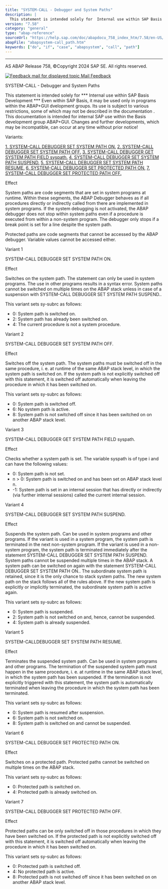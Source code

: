 ```yaml
---
title: "SYSTEM-CALL - Debugger and System Paths"
description: |
  This statement is intended solely for  Internal use within SAP Basis Development  Even within SAP Basis, it may be used only in programs within the ABAP+GUI dvelopment groups. Its use is subject to various restrictions, some of which may not be described in the documentation . This docum
version: "7.58"
category: "general"
type: "abap-reference"
sourceUrl: "https://help.sap.com/doc/abapdocu_758_index_htm/7.58/en-US/abapsystem-call_path.htm"
abapFile: "abapsystem-call_path.htm"
keywords: ["do", "if", "case", "abapsystem", "call", "path"]
---
```


* * *

AS ABAP Release 758, ©Copyright 2024 SAP SE. All rights reserved.

 [![](Mail.gif?object=Mail.gif "Feedback mail for displayed topic") Mail Feedback](mailto:f1_help@sap.com?subject=Feedback%20on%20ABAP%20Documentation&body=Document:%20SYSTEM-CALL%20-%20Debugger%20and%20System%20Paths%2C%20ABAPSYSTEM-CALL_PATH%2C%20758%0D%0A%0D%0AError:%0D%0A%0D%0A%0D%0A%0D%0ASuggestion%20for%20improvement:
)

SYSTEM-CALL - Debugger and System Paths

This statement is intended solely for
\*\*\* Internal use within SAP Basis Development \*\*\*
Even within SAP Basis, it may be used only in programs within the ABAP+GUI dvelopment groups.
Its use is subject to various restrictions, some of which may not be described in the documentation . This documentation is intended for internal SAP use within the Basis development group ABAP+GUI.
Changes and further developments, which may be incompatible, can occur at any time without prior notice!

Variants:

[1\. SYSTEM-CALL DEBUGGER SET SYSTEM PATH ON.](#!ABAP_VARIANT_1@1@)
[2\. SYSTEM-CALL DEBUGGER SET SYSTEM PATH OFF.](#!ABAP_VARIANT_2@2@)
[3\. SYSTEM-CALL DEBUGGER GET SYSTEM PATH FIELD syspath.](#!ABAP_VARIANT_3@3@)
[4\. SYSTEM-CALL DEBUGGER SET SYSTEM PATH SUSPEND.](#!ABAP_VARIANT_4@4@)
[5\. SYSTEM-CALL DEBUGGER SET SYSTEM PATH RESUME.](#!ABAP_VARIANT_5@5@)
[6\. SYSTEM-CALL DEBUGGER SET PROTECTED PATH ON.](#!ABAP_VARIANT_6@6@)
[7\. SYSTEM-CALL DEBUGGER SET PROTECTED PATH OFF.](#!ABAP_VARIANT_7@7@)

Effect

System paths are code segments that are set in system programs at runtime. Within these segments, the ABAP Debugger behaves as if all procedures directly or indirectly called from there are implemented in system programs. If the system debugging is not activated, the ABAP debugger does not stop within system paths even if a procedure is executed from within a non-system program. The debugger only stops if a break point is set for a line despite the system path.

Protected paths are code segments that cannot be accessed by the ABAP debugger. Variable values cannot be accessed either.

Variant 1   

SYSTEM-CALL DEBUGGER SET SYSTEM PATH ON.

Effect

Switches on the system path. The statement can only be used in system programs. The use in other programs results in a syntax error. System paths cannot be switched on multiple times on the ABAP stack unless in case of a suspension with SYSTEM-CALL DEBUGGER SET SYSTEM PATH SUSPEND..

This variant sets sy-subrc as follows:

-   0: System path is switched on.
-   2: System path has already been switched on.
-   4: The current procedure is not a system procedure.

Variant 2   

SYSTEM-CALL DEBUGGER SET SYSTEM PATH OFF.

Effect

Switches off the system path. The system paths must be switched off in the same procedure, i. e. at runtime of the same ABAP stack level, in which the system path is switched on. If the system path is not explicitly switched off with this statement, it is switched off automatically when leaving the procedure in which it has been switched on.

This variant sets sy-subrc as follows:

-   0: System path is switched off.
-   6: No system path is active.
-   8: System path is not switched off since it has been switched on on another ABAP stack level.

Variant 3   

SYSTEM-CALL DEBUGGER GET SYSTEM PATH FIELD syspath.

Effect

Checks whether a system path is set. The variable syspath is of type i and can have the following values:

-   0: System path is not set.
-   n > 0: System path is switched on and has been set on ABAP stack level n.
-   \-1: System path is set in an internal session that has directly or indirectly (via further internal sessions) called the current internal session.

Variant 4   

SYSTEM-CALL DEBUGGER SET SYSTEM PATH SUSPEND.

Effect

Suspends the system path. Can be used in system programs and other programs. If the variant is used in a system program, the system path is terminated in the next non-system program. If the variant is used in a non-system program, the system path is terminated immediately after the statement SYSTEM-CALL DEBUGGER SET SYSTEM PATH SUSPEND. System paths cannot be suspended multiple times in the ABAP stack. A system path can be switched on again with the statement SYSTEM-CALL DEBUGGER SET SYSTEM PATH ON.. The subordinate system path is retained, since it is the only chance to stack system paths. The new system path on the stack follows all of the rules above. If the new system path is explicitly or implicitly terminated, the subordinate system path is active again.

This variant sets sy-subrc as follows:

-   0: System path is suspended.
-   2: System path is not switched on and, hence, cannot be suspended.
-   4: System path is already suspended.

Variant 5   

SYSTEM-CALLDEBUGGER SET SYSTEM PATH RESUME.

Effect

Terminates the suspended system path. Can be used in system programs and other programs. The termination of the suspended system path must happen in the same procedure, i. e. at runtime in the same ABAP stack level, in which the system path has been suspended. If the termination is not explicitly triggered with this statement, the system path is automatically terminated when leaving the procedure in which the system path has been terminated.

This variant sets sy-subrc as follows:

-   0: System path is resumed after suspension.
-   6: System path is not switched on.
-   8: System path is switched on and cannot be suspended.

Variant 6   

SYSTEM-CALL DEBUGGER SET PROTECTED PATH ON.

Effect

Switches on a protected path. Protected paths cannot be switched on multiple times on the ABAP stack.

This variant sets sy-subrc as follows:

-   0: Protected path is switched on.
-   4: Protected path is already switched on.

Variant 7   

SYSTEM-CALL DEBUGGER SET PROTECTED PATH OFF.

Effect

Protected paths can be only switched off in those procedures in which they have been switched on. If the protected path is not explicitly switched off with this statement, it is switched off automatically when leaving the procedure in which it has been switched on.

This variant sets sy-subrc as follows:

-   0: Protected path is switched off.
-   4: No protected path is active.
-   8: Protected path is not switched off since it has been switched on on another ABAP stack level.